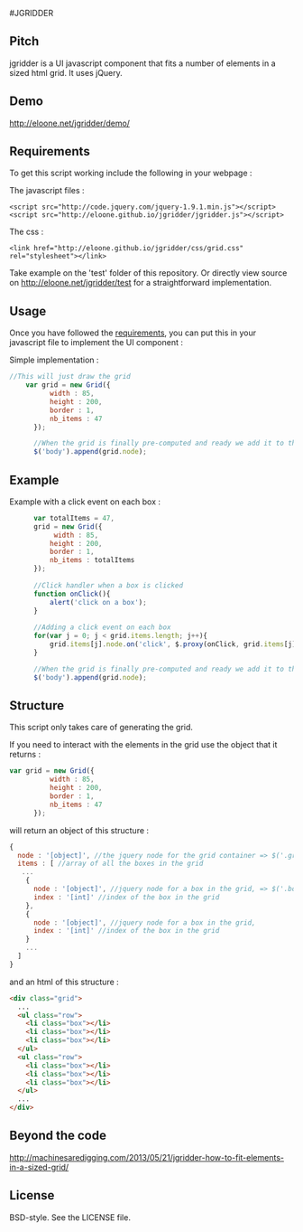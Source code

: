 #JGRIDDER

## Pitch

jgridder is a UI javascript component that fits a number of elements in a sized html grid. It uses jQuery. 

## Demo
<http://eloone.net/jgridder/demo/>

## Requirements
To get this script working include the following in your webpage :

The javascript files :

 `<script src="http://code.jquery.com/jquery-1.9.1.min.js"></script>`
 `<script src="http://eloone.github.io/jgridder/jgridder.js"></script>`
 
The css :

`<link href="http://eloone.github.io/jgridder/css/grid.css" rel="stylesheet"></link>`

Take example on the 'test' folder of this repository. 
Or directly view source on <http://eloone.net/jgridder/test> for a straightforward implementation.

## Usage
Once you have followed the <a href="#requirements">requirements</a>, 
you can put this in your javascript file to implement the UI component :

Simple implementation :

```js
//This will just draw the grid
    var grid = new Grid({
          width : 85,
          height : 200,
          border : 1,
          nb_items : 47
      });

      //When the grid is finally pre-computed and ready we add it to the dom
      $('body').append(grid.node);
```             

## Example

Example with a click event on each box :

```js
      var totalItems = 47,
      grid = new Grid({
           width : 85,
          height : 200,
          border : 1,
          nb_items : totalItems
      });
     
      //Click handler when a box is clicked
      function onClick(){    
          alert('click on a box');
      }
      
      //Adding a click event on each box
      for(var j = 0; j < grid.items.length; j++){
          grid.items[j].node.on('click', $.proxy(onClick, grid.items[j]));
      }

      //When the grid is finally pre-computed and ready we add it to the dom
      $('body').append(grid.node);
```
## Structure

This script only takes care of generating the grid. 

If you need to interact with the elements in the grid use the object that it returns :

```js
var grid = new Grid({
          width : 85,
          height : 200,
          border : 1,
          nb_items : 47
      });
```
will return an object of this structure :

```js
{
  node : '[object]', //the jquery node for the grid container => $('.grid')
  items : [ //array of all the boxes in the grid
   ...
    {
      node : '[object]', //jquery node for a box in the grid, => $('.box')
      index : '[int]' //index of the box in the grid
    },
    {
      node : '[object]', //jquery node for a box in the grid,
      index : '[int]' //index of the box in the grid
    }
    ...
  ]
}
```

and an html of this structure :

```html
<div class="grid">
  ...
  <ul class="row">
    <li class="box"></li>
    <li class="box"></li>
    <li class="box"></li>
  </ul>
  <ul class="row">
    <li class="box"></li>
    <li class="box"></li>
    <li class="box"></li>
  </ul>
  ...
</div>

```
## Beyond the code
http://machinesaredigging.com/2013/05/21/jgridder-how-to-fit-elements-in-a-sized-grid/

## License

BSD-style. See the LICENSE file.
